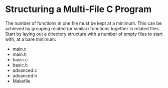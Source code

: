  # Structuring a Multi-File C Program

The number of functions in one file must be kept at a minimum. This can be achieved by grouping related (or similar) functions together in related files. Start by laying out a directory structure with a number of empty files to start with, at a bare minimum:

* main.c
* main.h
* basic.c
* basic.h
* advanced.c
* advanced.h
* Makefile
